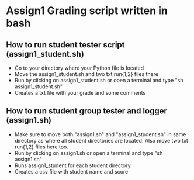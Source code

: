 # Assign1 Grading script written in bash


## How to run student tester script (assign1_student.sh)


* Go to your directory where your Python file is located
* Move the assign1_student.sh and two txt run{1,2} files there
* Run by clicking on assign1_student.sh or open a terminal and type 
    "sh assign1_student.sh"
* Creates a txt file with your grade and some comments


## How to run student group tester and logger (assign1.sh)


* Make sure to move both "assign1.sh" and "assign1_student.sh" in 
    same directory as where all student directories are located. 
    Also move two txt run{1,2} files here too.
* Run by clicking on assign1.sh or open a terminal and type
    "sh assign1.sh"
* Runs assign1_student for each student directory
* Creates a csv file with student name and score
